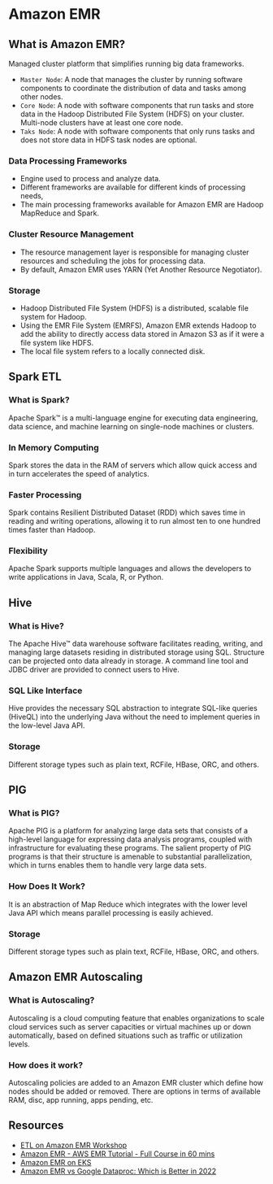 # Amazon EMR

## What is Amazon EMR?

Managed cluster platform that simplifies running big data frameworks.

- `Master Node`: A node that manages the cluster by running software components to coordinate the distribution of data and tasks among other nodes.
- `Core Node`: A node with software components that run tasks and store data in the Hadoop Distributed File System (HDFS) on your cluster. Multi-node clusters have at least one core node.
- `Taks Node`: A node with software components that only runs tasks and does not store data in HDFS task nodes are optional.

### Data Processing Frameworks

- Engine used to process and analyze data.
- Different frameworks are available for different kinds of processing needs,
- The main processing frameworks available for Amazon EMR are Hadoop MapReduce and Spark.

### Cluster Resource Management

- The resource management layer is responsible for managing cluster resources and scheduling the jobs for processing data.
- By default, Amazon EMR uses YARN (Yet Another Resource Negotiator).

### Storage

- Hadoop Distributed File System (HDFS) is a distributed, scalable file system for Hadoop.
- Using the EMR File System (EMRFS), Amazon EMR extends Hadoop to add the ability to directly access data stored in Amazon S3 as if it were a file system like HDFS.
- The local file system refers to a locally connected disk.

## Spark ETL

### What is Spark?

Apache Spark™ is a multi-language engine for executing data engineering, data science, and machine learning on single-node machines or clusters.

### In Memory Computing

Spark stores the data in the RAM of servers which allow quick access and in turn accelerates the speed of analytics.

### Faster Processing

Spark contains Resilient Distributed Dataset (RDD) which saves time in reading and writing operations, allowing it to run almost ten to one hundred times faster than Hadoop.

### Flexibility

Apache Spark supports multiple languages and allows the developers to write applications in Java, Scala, R, or Python.

## Hive

### What is Hive?

The Apache Hive™ data warehouse software facilitates reading, writing, and managing large datasets residing in distributed storage using SQL. Structure can be projected onto data already in storage. A command line tool and JDBC driver are provided to connect users to Hive.

### SQL Like Interface

Hive provides the necessary SQL abstraction to integrate SQL-like queries (HiveQL) into the underlying Java without the need to implement queries in the low-level Java API.

### Storage

Different storage types such as plain text, RCFile, HBase, ORC, and others.

## PIG

### What is PIG?

Apache PIG is a platform for analyzing large data sets that consists of a high-level language for expressing data analysis programs, coupled with infrastructure for evaluating these programs. The salient property of PIG programs is that their structure is amenable to substantial parallelization, which in turns enables them to handle very large data sets.

### How Does It Work?

It is an abstraction of Map Reduce which integrates with the lower level Java API which means parallel processing is easily achieved.

### Storage

Different storage types such as plain text, RCFile, HBase, ORC, and others.

## Amazon EMR Autoscaling

### What is Autoscaling?

Autoscaling is a cloud computing feature that enables organizations to scale cloud services such as server capacities or virtual machines up or down automatically, based on defined situations such as traffic or utilization levels.

### How does it work?

Autoscaling policies are added to an Amazon EMR cluster which define how nodes should be added or removed. There are options in terms of available RAM, disc, app running, apps pending, etc.

## Resources

- [ETL on Amazon EMR Workshop](https://catalog.us-east-1.prod.workshops.aws/workshops/c86bd131-f6bf-4e8f-b798-58fd450d3c44/en-US)
- [Amazon EMR - AWS EMR Tutorial - Full Course in 60 mins](https://www.youtube.com/watch?v=v9nk6mVxJDU)
- [Amazon EMR on EKS](https://docs.aws.amazon.com/emr/latest/EMR-on-EKS-DevelopmentGuide/emr-eks.html)
- [Amazon EMR vs Google Dataproc: Which is Better in 2022](https://gcpfirebase.com/amazon-emr-vs-google-dataproc/)

